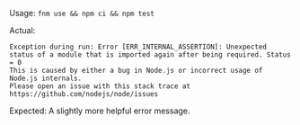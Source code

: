 Usage: `fnm use && npm ci && npm test`

Actual:

```
Exception during run: Error [ERR_INTERNAL_ASSERTION]: Unexpected status of a module that is imported again after being required. Status = 0
This is caused by either a bug in Node.js or incorrect usage of Node.js internals.
Please open an issue with this stack trace at https://github.com/nodejs/node/issues
```

Expected: A slightly more helpful error message.
